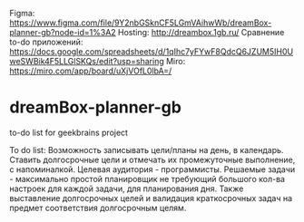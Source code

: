 Figma: https://www.figma.com/file/9Y2nbGSknCF5LGmVAihwWb/dreamBox-planner-gb?node-id=1%3A2
Hosting: http://dreambox.1gb.ru/
Сравнение to-do приложений: https://docs.google.com/spreadsheets/d/1qIhc7yFYwF8QdcQ6JZUM5IH0UweSWBik4F5LLGlSKQs/edit?usp=sharing
Miro: https://miro.com/app/board/uXjVOfL0lbA=/

# dreamBox-planner-gb
to-do list for geekbrains project

To do list: Возможность записывать цели/планы на день, в календарь. Ставить долгосрочные цели и отмечать их промежуточные выполнение, с напоминалкой. Целевая аудитория - программисты. Решаемые задачи - максимально простой планировщик не требующий большого кол-ва настроек для каждой задачи, для планирования дня. Также выставление долгосрочных целей и валидация краткосрочных задач на предмет соответствия долгосрочным целям.

